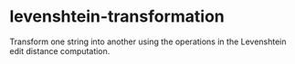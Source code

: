 levenshtein-transformation
==========================

Transform one string into another using the operations in the Levenshtein edit distance computation.
